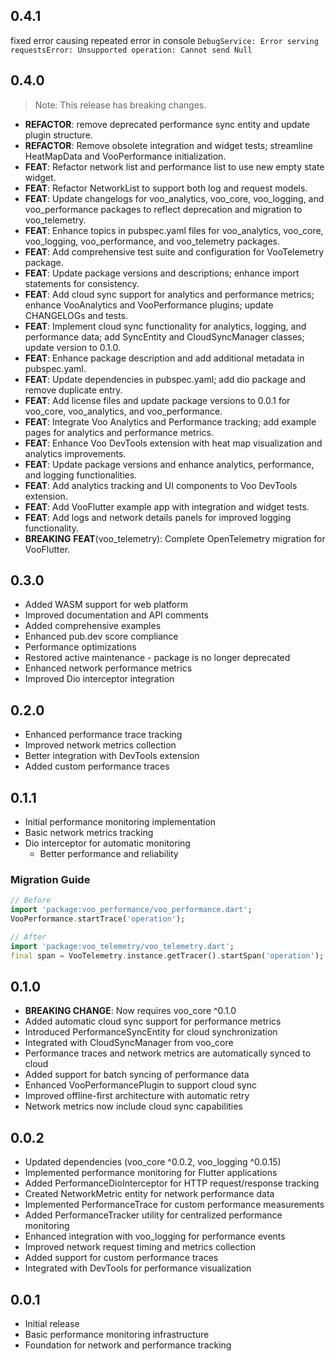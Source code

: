## 0.4.1
  
  fixed error causing repeated error in console ```DebugService: Error serving requestsError: Unsupported operation: Cannot send Null```
  
## 0.4.0

> Note: This release has breaking changes.

 - **REFACTOR**: remove deprecated performance sync entity and update plugin structure.
 - **REFACTOR**: Remove obsolete integration and widget tests; streamline HeatMapData and VooPerformance initialization.
 - **FEAT**: Refactor network list and performance list to use new empty state widget.
 - **FEAT**: Refactor NetworkList to support both log and request models.
 - **FEAT**: Update changelogs for voo_analytics, voo_core, voo_logging, and voo_performance packages to reflect deprecation and migration to voo_telemetry.
 - **FEAT**: Enhance topics in pubspec.yaml files for voo_analytics, voo_core, voo_logging, voo_performance, and voo_telemetry packages.
 - **FEAT**: Add comprehensive test suite and configuration for VooTelemetry package.
 - **FEAT**: Update package versions and descriptions; enhance import statements for consistency.
 - **FEAT**: Add cloud sync support for analytics and performance metrics; enhance VooAnalytics and VooPerformance plugins; update CHANGELOGs and tests.
 - **FEAT**: Implement cloud sync functionality for analytics, logging, and performance data; add SyncEntity and CloudSyncManager classes; update version to 0.1.0.
 - **FEAT**: Enhance package description and add additional metadata in pubspec.yaml.
 - **FEAT**: Update dependencies in pubspec.yaml; add dio package and remove duplicate entry.
 - **FEAT**: Add license files and update package versions to 0.0.1 for voo_core, voo_analytics, and voo_performance.
 - **FEAT**: Integrate Voo Analytics and Performance tracking; add example pages for analytics and performance metrics.
 - **FEAT**: Enhance Voo DevTools extension with heat map visualization and analytics improvements.
 - **FEAT**: Update package versions and enhance analytics, performance, and logging functionalities.
 - **FEAT**: Add analytics tracking and UI components to Voo DevTools extension.
 - **FEAT**: Add VooFlutter example app with integration and widget tests.
 - **FEAT**: Add logs and network details panels for improved logging functionality.
 - **BREAKING** **FEAT**(voo_telemetry): Complete OpenTelemetry migration for VooFlutter.

## 0.3.0

* Added WASM support for web platform
* Improved documentation and API comments
* Added comprehensive examples
* Enhanced pub.dev score compliance
* Performance optimizations
* Restored active maintenance - package is no longer deprecated
* Enhanced network performance metrics
* Improved Dio interceptor integration

## 0.2.0

* Enhanced performance trace tracking
* Improved network metrics collection
* Better integration with DevTools extension
* Added custom performance traces

## 0.1.1

* Initial performance monitoring implementation
* Basic network metrics tracking
* Dio interceptor for automatic monitoring
  - Better performance and reliability

### Migration Guide

```dart
// Before
import 'package:voo_performance/voo_performance.dart';
VooPerformance.startTrace('operation');

// After
import 'package:voo_telemetry/voo_telemetry.dart';
final span = VooTelemetry.instance.getTracer().startSpan('operation');
```

## 0.1.0

* **BREAKING CHANGE**: Now requires voo_core ^0.1.0
* Added automatic cloud sync support for performance metrics
* Introduced PerformanceSyncEntity for cloud synchronization
* Integrated with CloudSyncManager from voo_core
* Performance traces and network metrics are automatically synced to cloud
* Added support for batch syncing of performance data
* Enhanced VooPerformancePlugin to support cloud sync
* Improved offline-first architecture with automatic retry
* Network metrics now include cloud sync capabilities

## 0.0.2

* Updated dependencies (voo_core ^0.0.2, voo_logging ^0.0.15)
* Implemented performance monitoring for Flutter applications
* Added PerformanceDioInterceptor for HTTP request/response tracking
* Created NetworkMetric entity for network performance data
* Implemented PerformanceTrace for custom performance measurements
* Added PerformanceTracker utility for centralized performance monitoring
* Enhanced integration with voo_logging for performance events
* Improved network request timing and metrics collection
* Added support for custom performance traces
* Integrated with DevTools for performance visualization

## 0.0.1

* Initial release
* Basic performance monitoring infrastructure
* Foundation for network and performance tracking